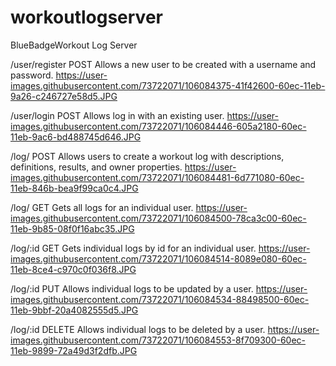 # workoutlogserver
BlueBadgeWorkout Log Server



/user/register	POST	Allows a new user to be created with a username and password.
https://user-images.githubusercontent.com/73722071/106084375-41f42600-60ec-11eb-9a26-c246727e58d5.JPG

/user/login	POST	Allows log in with an existing user.
https://user-images.githubusercontent.com/73722071/106084446-605a2180-60ec-11eb-9ac6-bd488745d646.JPG

/log/	POST	Allows users to create a workout log with descriptions, definitions, results, and owner properties.
https://user-images.githubusercontent.com/73722071/106084481-6d771080-60ec-11eb-846b-bea9f99ca0c4.JPG


/log/	GET	Gets all logs for an individual user.
https://user-images.githubusercontent.com/73722071/106084500-78ca3c00-60ec-11eb-9b85-08f0f16abc35.JPG


/log/:id	GET	Gets individual logs by id for an individual user.
https://user-images.githubusercontent.com/73722071/106084514-8089e080-60ec-11eb-8ce4-c970c0f036f8.JPG

/log/:id	PUT	Allows individual logs to be updated by a user.
https://user-images.githubusercontent.com/73722071/106084534-88498500-60ec-11eb-9bbf-20a4082555d5.JPG


/log/:id	DELETE	Allows individual logs to be deleted by a user.
https://user-images.githubusercontent.com/73722071/106084553-8f709300-60ec-11eb-9899-72a49d3f2dfb.JPG
